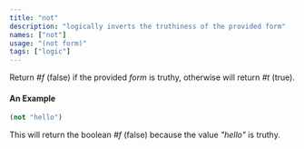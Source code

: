 ```yaml
---
title: "not"
description: "logically inverts the truthiness of the provided form"
names: ["not"]
usage: "(not form)"
tags: ["logic"]
---
```


Return _#f_ (false) if the provided _form_ is truthy, otherwise will return _#t_ (true).

#### An Example

```scheme
(not "hello")
```

This will return the boolean _#f_ (false) because the value _"hello"_ is truthy.
